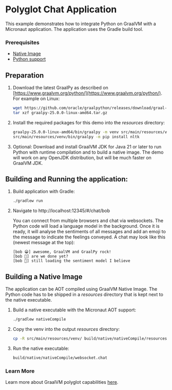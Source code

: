 # Polyglot Chat Application

This example demonstrates how to integrate Python on GraalVM with a Micronaut application.
The application uses the Gradle build tool.

### Prerequisites
- [Native Image](https://www.graalvm.org/latest/reference-manual/native-image/)
- [Python support](https://www.graalvm.org/latest/reference-manual/python/)

## Preparation

1. Download the latest GraalPy as described on [https://www.graalvm.org/python/](https://www.graalvm.org/python/). For example on Linux:
    ```bash
    wget https://github.com/oracle/graalpython/releases/download/graal-25.0.0/graalpy-25.0.0-linux-amd64.tar.gz
    tar xzf graalpy-25.0.0-linux-amd64.tar.gz
    ```

2. Install the required packages for this demo into the _resources_ directory:
   ```bash
   graalpy-25.0.0-linux-amd64/bin/graalpy -m venv src/main/resources/venv
   src/main/resources/venv/bin/graalpy -m pip install nltk
   ```

3. Optional: Download and install GraalVM JDK for Java 21 or later to run Python with runtime compilation and to build a native image.
   The demo will work on any OpenJDK distribution, but will be much faster on GraalVM JDK.

## Building and Running the application:

1. Build application with Gradle:
    ```bash
    ./gradlew run
    ```

2. Navigate to http://localhost:12345/#/chat/bob

    You can connect from multiple browsers and chat via websockets.
    The Python code will load a language model in the background.
    Once it is ready, it will analyse the sentiments of all messages and add an emoji to the message to indicate the feelings conveyed.
    A chat may look like this (newest message at the top):

    ```
    [bob 😀] awesome, GraalVM and GraalPy rock!
    [bob 🫥] are we done yet?
    [bob 💬] still loading the sentiment model I believe
    ```

## Building a Native Image

The application can be AOT compiled using GraalVM Native Image.
The Python code has to be shipped in a _resources_ directory that is kept next to the native executable.

1. Build a native executable with the Micronaut AOT support:
   ```bash
   ./gradlew nativeCompile
   ```

2. Copy the venv into the output _resources_ directory:
   ```bash
   cp -R src/main/resources/venv/ build/native/nativeCompile/resources/python/
   ```

3. Run the native executable:
   ```bash
   build/native/nativeCompile/websocket.chat
   ```

### Learn More 

Learn more about GraalVM polyglot capabilities [here](https://www.graalvm.org/reference-manual/embed-languages/).